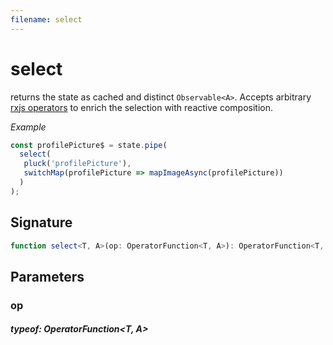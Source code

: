 ```yaml
---
filename: select
---
```


# select

returns the state as cached and distinct `Observable<A>`. Accepts arbitrary
[rxjs operators](https://rxjs-dev.firebaseapp.com/guide/operators) to enrich the selection with reactive composition.

_Example_

```TypeScript
const profilePicture$ = state.pipe(
  select(
   pluck('profilePicture'),
   switchMap(profilePicture => mapImageAsync(profilePicture))
  )
);
```

## Signature

```TypeScript
function select<T, A>(op: OperatorFunction<T, A>): OperatorFunction<T, A>
```

## Parameters

### op

##### typeof: OperatorFunction&#60;T, A&#62;
